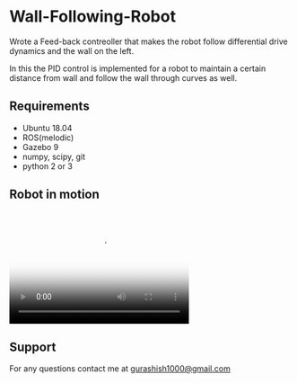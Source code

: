 # Wall-Following-Robot

Wrote a Feed-back contreoller that makes the robot follow differential drive dynamics and the wall on the left. 

In this the PID control is implemented for a robot to maintain a certain distance from wall and follow the wall through curves as well. 

## Requirements

- Ubuntu 18.04
- ROS(melodic)
- Gazebo 9
- numpy, scipy, git
- python 2 or 3

## Robot in motion
<video src="resources/default.mp4" poster="resources/default.JPG" width="320" height="200" controls preload></video>	

## Support

For any questions contact  me at gurashish1000@gmail.com
